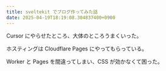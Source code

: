 ```yaml
---
title: sveltekit でブログ作ってみた話
date: 2025-04-19T18:19:08.304837400+0900
---
```


Cursor にやらせたところ、大体のところうまくいった。

ホスティングは Cloudflare Pages にやってもらっている。

Worker と Pages を間違ってしまい、CSS が効かなくて困った。
